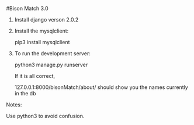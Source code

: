#Bison Match 3.0


1. Install django verson 2.0.2

2. Install the mysqlclient:

    pip3 install mysqlclient


3. To run the development server:

    python3 manage.py runserver

    If it is all correct,

    127.0.0.1:8000/bisonMatch/about/ should show you the names currently in the db



Notes:

Use python3 to avoid confusion.



